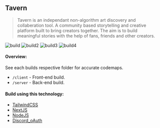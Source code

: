 ## Tavern

> Tavern is an independant non-algorithm art discovery and collaberation tool. A
> community based storytelling and creative platform built to bring creators
> together. The aim is to build meaningful stories with the help of fans, friends and
> other creators.

![build](https://i.imgur.com/kZlcQdr.jpeg)
![build2](https://i.imgur.com/Ww2sqfo.jpeg)
![build3](https://i.imgur.com/fFKg1u9.jpeg)
![build4](https://i.imgur.com/stJ7OJG.png)

#### Overview:

See each builds respective folder for accurate codemaps.

- `/client` - Front-end build.
- `/server` - Back-end build.

#### Build using this technology:

- [TailwindCSS](https://tailwindcss.com/)
- [NextJS](https://nextjs.org/)
- [NodeJS](https://nodejs.org/en/)
- [Discord_oAuth](https://discord.com/developers/docs/topics/oauth2)
